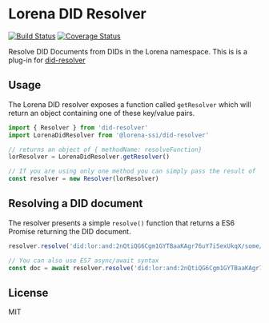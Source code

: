# Lorena DID Resolver

[![Build Status](https://travis-ci.com/lorena-ssi/did-resolver.svg?branch=master)](https://travis-ci.com/lorena-ssi/did-resolver)
[![Coverage Status](https://coveralls.io/repos/github/lorena-ssi/did-resolver/badge.svg?branch=master)](https://coveralls.io/github/lorena-ssi/did-resolver?branch=master&service=github)

Resolve DID Documents from DIDs in the Lorena namespace.  This is is a plug-in for [did-resolver](https://www.npmjs.com/package/did-resolver)

## Usage

The Lorena DID resolver exposes a function called `getResolver` which will return an object containing one of these key/value pairs.
```js
import { Resolver } from 'did-resolver'
import LorenaDidResolver from '@lorena-ssi/did-resolver'

// returns an object of { methodName: resolveFunction}
lorResolver = LorenaDidResolver.getResolver()

// If you are using only one method you can simply pass the result of `getResolver()` into the constructor
const resolver = new Resolver(lorResolver)
```

## Resolving a DID document

The resolver presents a simple `resolve()` function that returns a ES6 Promise returning the DID document.

```js
resolver.resolve('did:lor:and:2nQtiQG6Cgm1GYTBaaKAgr76uY7iSexUkqX/some/path#fragment=123').then(doc => console.log)

// You can also use ES7 async/await syntax
const doc = await resolver.resolve('did:lor:and:2nQtiQG6Cgm1GYTBaaKAgr76uY7iSexUkqX/some/path#fragment=123')
```

## License

MIT
